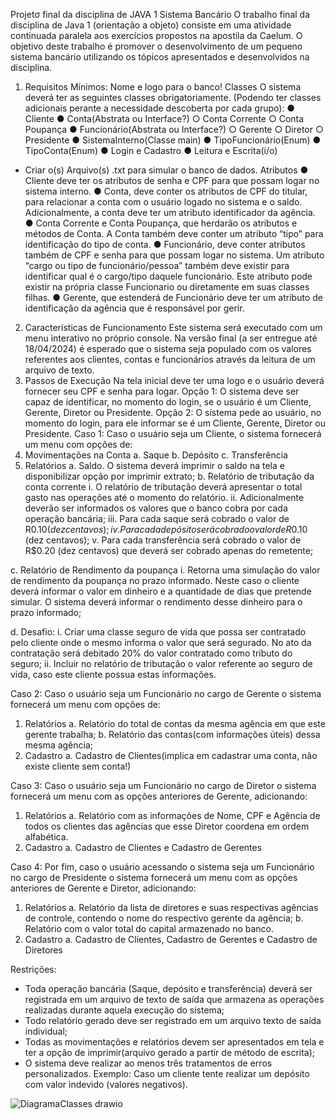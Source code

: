 Projetσ final da disciplina de JAVA 1
Sistema Bancário
O trabalho final da disciplina de Java 1 (orientação a objeto) consiste em uma atividade
continuada paralela aos exercícios propostos na apostila da Caelum.
O objetivo deste trabalho é promover o desenvolvimento de um pequeno sistema bancário
utilizando os tópicos apresentados e desenvolvidos na disciplina.
1. Requisitos Mínimos:
Nome e logo para o banco!
Classes
O sistema deverá ter as seguintes classes obrigatoriamente. (Podendo ter classes adicionais
perante a necessidade descoberta por cada grupo):
● Cliente
● Conta(Abstrata ou Interface?)
○ Conta Corrente
○ Conta Poupança
● Funcionário(Abstrata ou Interface?)
○ Gerente
○ Diretor
○ Presidente
● SistemaInterno(Classe main)
● TipoFuncionário(Enum)
● TipoConta(Enum)
● Login e Cadastro
● Leitura e Escrita(i/o)
* Criar o(s) Arquivo(s) .txt para simular o banco de dados.
Atributos
● Cliente deve ter os atributos de senha e CPF para que possam logar no sistema interno.
● Conta, deve conter os atributos de CPF do titular, para relacionar a conta com o
usuário logado no sistema e o saldo. Adicionalmente, a conta deve ter um atributo
identificador da agência.
● Conta Corrente e Conta Poupança, que herdarão os atributos e métodos de Conta.
A Conta também deve conter um atributo “tipo” para identificação do tipo de conta.
● Funcionário, deve conter atributos também de CPF e senha para que possam logar no
sistema. Um atributo “cargo ou tipo de funcionário/pessoa” também deve existir para
identificar qual é o cargo/tipo daquele funcionário. Este atributo pode existir na própria
classe Funcionario ou diretamente em suas classes filhas.
● Gerente, que estenderá de Funcionário deve ter um atributo de identificação da
agência que é responsável por gerir.

2. Características de Funcionamento
Este sistema será executado com um menu interativo no próprio console. Na versão final (a ser
entregue até 18/04/2024) é esperado que o sistema seja populado com os valores referentes
aos clientes, contas e funcionários através da leitura de um arquivo de texto.
3. Passos de Execução
Na tela inicial deve ter uma logo e o usuário deverá fornecer seu CPF e senha para logar.
Opção 1: O sistema deve ser capaz de identificar, no momento do login, se o usuário é um
Cliente, Gerente, Diretor ou Presidente.
Opção 2: O sistema pede ao usuário, no momento do login, para ele informar se é um Cliente,
Gerente, Diretor ou Presidente.
Caso 1:
Caso o usuário seja um Cliente, o sistema fornecerá um menu com opções de:
1. Movimentações na Conta
a. Saque
b. Depósito
c. Transferência
2. Relatórios
a. Saldo. O sistema deverá imprimir o saldo na tela e disponibilizar opção por
imprimir extrato;
b. Relatório de tributação da conta corrente
i. O relatório de tributação deverá apresentar o total gasto nas
operações até o momento do relatório.
ii. Adicionalmente deverão ser informados os valores que o banco cobra
por cada operação bancária;
iii. Para cada saque será cobrado o valor de R$0.10 (dez centavos);
iv. Para cada depósito será cobrado o valor de R$0.10 (dez centavos);
v. Para cada transferência será cobrado o valor de R$0.20 (dez centavos)
que deverá ser cobrado apenas do remetente;

c. Relatório de Rendimento da poupança
i. Retorna uma simulação do valor de rendimento da poupança no prazo
informado. Neste caso o cliente deverá informar o valor em dinheiro e a
quantidade de dias que pretende simular. O sistema deverá informar o
rendimento desse dinheiro para o prazo informado;

d. Desafio:
i. Criar uma classe seguro de vida que possa ser contratado pelo cliente
onde o mesmo informa o valor que será segurado. No ato da
contratação será debitado 20% do valor contratado como tributo do
seguro;
ii. Incluir no relatório de tributação o valor referente ao seguro de vida,
caso este cliente possua estas informações.

Caso 2:
Caso o usuário seja um Funcionário no cargo de Gerente o sistema fornecerá um menu com
opções de:
1. Relatórios
a. Relatório do total de contas da mesma agência em que este gerente
trabalha;
b. Relatório das contas(com informações úteis) dessa mesma
agência;
2. Cadastro
a. Cadastro de Clientes(implica em cadastrar uma conta, não existe cliente
sem conta!)

Caso 3:
Caso o usuário seja um Funcionário no cargo de Diretor o sistema fornecerá um menu com as
opções anteriores de Gerente, adicionando:
1. Relatórios
a. Relatório com as informações de Nome, CPF e Agência de todos
os clientes das agências que esse Diretor coordena em ordem
alfabética.
2. Cadastro
a. Cadastro de Clientes e Cadastro de Gerentes

Caso 4:
Por fim, caso o usuário acessando o sistema seja um Funcionário no cargo de Presidente o
sistema fornecerá um menu com as opções anteriores de Gerente e Diretor, adicionando:
1. Relatórios
a. Relatório da lista de diretores e suas respectivas agências de controle,
contendo o nome do respectivo gerente da agência;
b. Relatório com o valor total do capital armazenado no banco.
2. Cadastro
a. Cadastro de Clientes, Cadastro de Gerentes e Cadastro de Diretores

Restrições:
- Toda operação bancária (Saque, depósito e transferência) deverá ser registrada em um
arquivo de texto de saída que armazena as operações realizadas durante aquela
execução do sistema;
- Todo relatório gerado deve ser registrado em um arquivo texto de saída individual;
- Todas as movimentações e relatórios devem ser apresentados em tela e ter a opção de
imprimir(arquivo gerado a partir de método de escrita);
- O sistema deve realizar ao menos três tratamentos de erros personalizados.
Exemplo: Caso um cliente tente realizar um depósito com valor indevido (valores negativos).

![DiagramaClasses drawio](https://github.com/emmillyf/POOGrupo/assets/162373561/95d822b8-16e7-4cb5-9ae9-85059af0d4c9)
